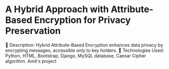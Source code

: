 # A Hybrid Approach with Attribute-Based Encryption for Privacy Preservation 
  Description: Hybrid Attribute-Based Encryption enhances data privacy by encrypting messages,  accessible only to key holders.   Technologies Used: Python, HTML, Bootstrap, Django, MySQL database, Caesar Cipher  algorithm. 
Amit's project
